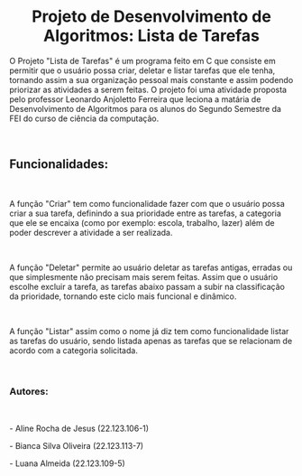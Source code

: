 <h1 align= "center"> Projeto de Desenvolvimento de Algoritmos: Lista de Tarefas </h1>
<p> O Projeto "Lista de Tarefas" é um programa feito em C que consiste em permitir que o usuário possa criar, deletar e listar tarefas que ele tenha, tornando assim a sua organização pessoal mais constante e assim podendo priorizar as atividades a serem feitas. O projeto foi uma atividade proposta pelo professor Leonardo Anjoletto Ferreira que leciona a matária de Desenvolvimento de Algoritmos para os alunos do Segundo Semestre da FEI do curso de ciência da computação.</p> <br>
<h2>Funcionalidades:</h2> <br>
<p>A função "Criar" tem como funcionalidade fazer com que o usuário possa criar a sua tarefa, definindo a sua prioridade entre as tarefas, a categoria que ele se encaixa (como por exemplo: escola, trabalho, lazer) além de poder descrever a atividade a ser realizada. </p> <br>
<p> A função "Deletar" permite ao usuário deletar as tarefas antigas, erradas ou que simplesmente não precisam mais serem feitas. Assim que o usuário escolhe excluir a tarefa, as tarefas abaixo passam a subir na classificação da prioridade, tornando este ciclo mais funcional e dinâmico.</p> <br>
<p> A função "Listar" assim como o nome já diz tem como funcionalidade listar as tarefas do usuário, sendo listada apenas as tarefas que se relacionam de acordo com a categoria solicitada. </p> <br>

<h3>Autores:</h3> <br>
<p> - Aline Rocha de Jesus (22.123.106-1)</p> 
<p> - Bianca Silva Oliveira (22.123.113-7)</p> 
<p> - Luana Almeida (22.123.109-5)</p>
